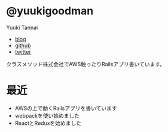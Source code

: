 # @yuukigoodman

Yuuki Tannai

- [blog](http://dev.classmethod.jp/author/tannai-yuki/)
- [github](https://github.com/yuukigoodman)
- [twitter](https://twitter.com/yuukigoodman)

クラスメソッド株式会社でAWS触ったりRailsアプリ書いています。

# 最近

- AWSの上で動くRailsアプリを書いています
- webpackを使い始めました
- ReactとReduxを始めました

